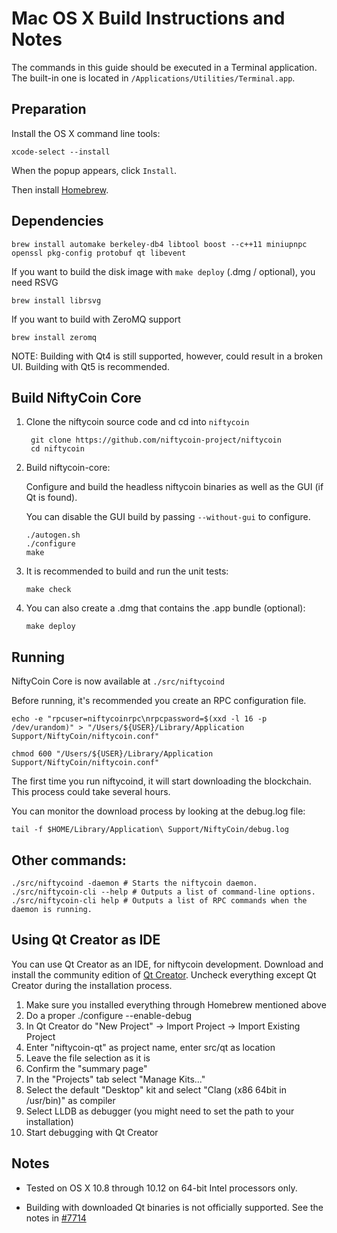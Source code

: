 Mac OS X Build Instructions and Notes
====================================
The commands in this guide should be executed in a Terminal application.
The built-in one is located in `/Applications/Utilities/Terminal.app`.

Preparation
-----------
Install the OS X command line tools:

`xcode-select --install`

When the popup appears, click `Install`.

Then install [Homebrew](https://brew.sh).

Dependencies
----------------------

    brew install automake berkeley-db4 libtool boost --c++11 miniupnpc openssl pkg-config protobuf qt libevent

If you want to build the disk image with `make deploy` (.dmg / optional), you need RSVG

    brew install librsvg

If you want to build with ZeroMQ support
    
    brew install zeromq

NOTE: Building with Qt4 is still supported, however, could result in a broken UI. Building with Qt5 is recommended.

Build NiftyCoin Core
------------------------

1. Clone the niftycoin source code and cd into `niftycoin`

        git clone https://github.com/niftycoin-project/niftycoin
        cd niftycoin

2.  Build niftycoin-core:

    Configure and build the headless niftycoin binaries as well as the GUI (if Qt is found).

    You can disable the GUI build by passing `--without-gui` to configure.

        ./autogen.sh
        ./configure
        make

3.  It is recommended to build and run the unit tests:

        make check

4.  You can also create a .dmg that contains the .app bundle (optional):

        make deploy

Running
-------

NiftyCoin Core is now available at `./src/niftycoind`

Before running, it's recommended you create an RPC configuration file.

    echo -e "rpcuser=niftycoinrpc\nrpcpassword=$(xxd -l 16 -p /dev/urandom)" > "/Users/${USER}/Library/Application Support/NiftyCoin/niftycoin.conf"

    chmod 600 "/Users/${USER}/Library/Application Support/NiftyCoin/niftycoin.conf"

The first time you run niftycoind, it will start downloading the blockchain. This process could take several hours.

You can monitor the download process by looking at the debug.log file:

    tail -f $HOME/Library/Application\ Support/NiftyCoin/debug.log

Other commands:
-------

    ./src/niftycoind -daemon # Starts the niftycoin daemon.
    ./src/niftycoin-cli --help # Outputs a list of command-line options.
    ./src/niftycoin-cli help # Outputs a list of RPC commands when the daemon is running.

Using Qt Creator as IDE
------------------------
You can use Qt Creator as an IDE, for niftycoin development.
Download and install the community edition of [Qt Creator](https://www.qt.io/download/).
Uncheck everything except Qt Creator during the installation process.

1. Make sure you installed everything through Homebrew mentioned above
2. Do a proper ./configure --enable-debug
3. In Qt Creator do "New Project" -> Import Project -> Import Existing Project
4. Enter "niftycoin-qt" as project name, enter src/qt as location
5. Leave the file selection as it is
6. Confirm the "summary page"
7. In the "Projects" tab select "Manage Kits..."
8. Select the default "Desktop" kit and select "Clang (x86 64bit in /usr/bin)" as compiler
9. Select LLDB as debugger (you might need to set the path to your installation)
10. Start debugging with Qt Creator

Notes
-----

* Tested on OS X 10.8 through 10.12 on 64-bit Intel processors only.

* Building with downloaded Qt binaries is not officially supported. See the notes in [#7714](https://github.com/bitcoin/bitcoin/issues/7714)
